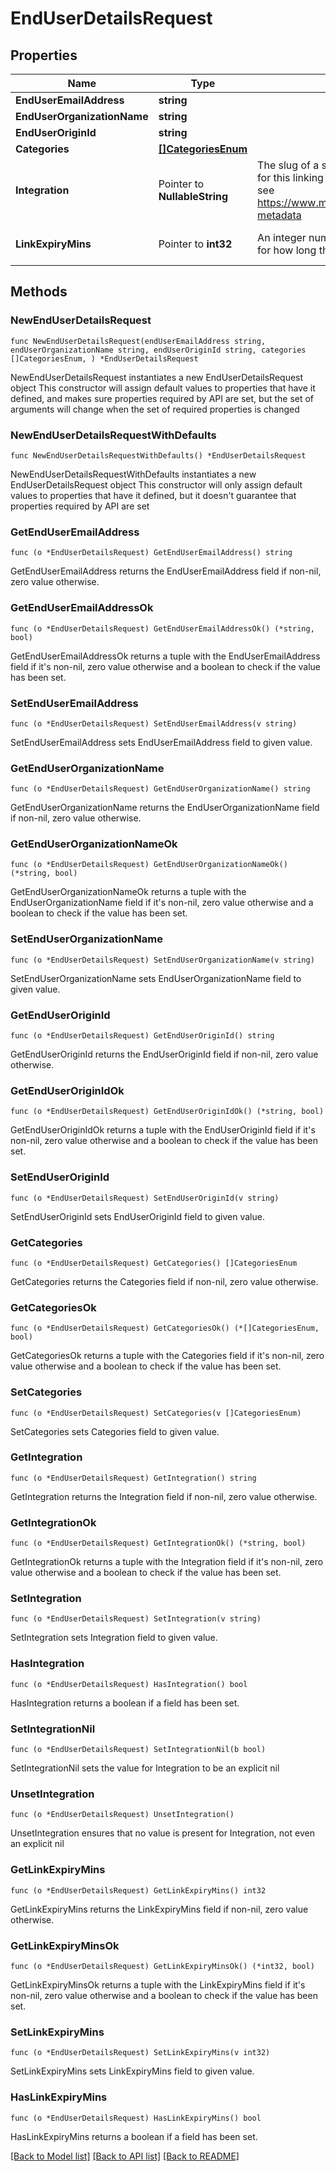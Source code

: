 # EndUserDetailsRequest

## Properties

Name | Type | Description | Notes
------------ | ------------- | ------------- | -------------
**EndUserEmailAddress** | **string** |  | 
**EndUserOrganizationName** | **string** |  | 
**EndUserOriginId** | **string** |  | 
**Categories** | [**[]CategoriesEnum**](CategoriesEnum.md) |  | 
**Integration** | Pointer to **NullableString** | The slug of a specific pre-selected integration for this linking flow token, for examples of slugs see https://www.merge.dev/docs/basics/integration-metadata | [optional] 
**LinkExpiryMins** | Pointer to **int32** | An integer number of minutes between [30, 720] for how long this token is valid. Defaults to 30 | [optional] [default to 30]

## Methods

### NewEndUserDetailsRequest

`func NewEndUserDetailsRequest(endUserEmailAddress string, endUserOrganizationName string, endUserOriginId string, categories []CategoriesEnum, ) *EndUserDetailsRequest`

NewEndUserDetailsRequest instantiates a new EndUserDetailsRequest object
This constructor will assign default values to properties that have it defined,
and makes sure properties required by API are set, but the set of arguments
will change when the set of required properties is changed

### NewEndUserDetailsRequestWithDefaults

`func NewEndUserDetailsRequestWithDefaults() *EndUserDetailsRequest`

NewEndUserDetailsRequestWithDefaults instantiates a new EndUserDetailsRequest object
This constructor will only assign default values to properties that have it defined,
but it doesn't guarantee that properties required by API are set

### GetEndUserEmailAddress

`func (o *EndUserDetailsRequest) GetEndUserEmailAddress() string`

GetEndUserEmailAddress returns the EndUserEmailAddress field if non-nil, zero value otherwise.

### GetEndUserEmailAddressOk

`func (o *EndUserDetailsRequest) GetEndUserEmailAddressOk() (*string, bool)`

GetEndUserEmailAddressOk returns a tuple with the EndUserEmailAddress field if it's non-nil, zero value otherwise
and a boolean to check if the value has been set.

### SetEndUserEmailAddress

`func (o *EndUserDetailsRequest) SetEndUserEmailAddress(v string)`

SetEndUserEmailAddress sets EndUserEmailAddress field to given value.


### GetEndUserOrganizationName

`func (o *EndUserDetailsRequest) GetEndUserOrganizationName() string`

GetEndUserOrganizationName returns the EndUserOrganizationName field if non-nil, zero value otherwise.

### GetEndUserOrganizationNameOk

`func (o *EndUserDetailsRequest) GetEndUserOrganizationNameOk() (*string, bool)`

GetEndUserOrganizationNameOk returns a tuple with the EndUserOrganizationName field if it's non-nil, zero value otherwise
and a boolean to check if the value has been set.

### SetEndUserOrganizationName

`func (o *EndUserDetailsRequest) SetEndUserOrganizationName(v string)`

SetEndUserOrganizationName sets EndUserOrganizationName field to given value.


### GetEndUserOriginId

`func (o *EndUserDetailsRequest) GetEndUserOriginId() string`

GetEndUserOriginId returns the EndUserOriginId field if non-nil, zero value otherwise.

### GetEndUserOriginIdOk

`func (o *EndUserDetailsRequest) GetEndUserOriginIdOk() (*string, bool)`

GetEndUserOriginIdOk returns a tuple with the EndUserOriginId field if it's non-nil, zero value otherwise
and a boolean to check if the value has been set.

### SetEndUserOriginId

`func (o *EndUserDetailsRequest) SetEndUserOriginId(v string)`

SetEndUserOriginId sets EndUserOriginId field to given value.


### GetCategories

`func (o *EndUserDetailsRequest) GetCategories() []CategoriesEnum`

GetCategories returns the Categories field if non-nil, zero value otherwise.

### GetCategoriesOk

`func (o *EndUserDetailsRequest) GetCategoriesOk() (*[]CategoriesEnum, bool)`

GetCategoriesOk returns a tuple with the Categories field if it's non-nil, zero value otherwise
and a boolean to check if the value has been set.

### SetCategories

`func (o *EndUserDetailsRequest) SetCategories(v []CategoriesEnum)`

SetCategories sets Categories field to given value.


### GetIntegration

`func (o *EndUserDetailsRequest) GetIntegration() string`

GetIntegration returns the Integration field if non-nil, zero value otherwise.

### GetIntegrationOk

`func (o *EndUserDetailsRequest) GetIntegrationOk() (*string, bool)`

GetIntegrationOk returns a tuple with the Integration field if it's non-nil, zero value otherwise
and a boolean to check if the value has been set.

### SetIntegration

`func (o *EndUserDetailsRequest) SetIntegration(v string)`

SetIntegration sets Integration field to given value.

### HasIntegration

`func (o *EndUserDetailsRequest) HasIntegration() bool`

HasIntegration returns a boolean if a field has been set.

### SetIntegrationNil

`func (o *EndUserDetailsRequest) SetIntegrationNil(b bool)`

 SetIntegrationNil sets the value for Integration to be an explicit nil

### UnsetIntegration
`func (o *EndUserDetailsRequest) UnsetIntegration()`

UnsetIntegration ensures that no value is present for Integration, not even an explicit nil
### GetLinkExpiryMins

`func (o *EndUserDetailsRequest) GetLinkExpiryMins() int32`

GetLinkExpiryMins returns the LinkExpiryMins field if non-nil, zero value otherwise.

### GetLinkExpiryMinsOk

`func (o *EndUserDetailsRequest) GetLinkExpiryMinsOk() (*int32, bool)`

GetLinkExpiryMinsOk returns a tuple with the LinkExpiryMins field if it's non-nil, zero value otherwise
and a boolean to check if the value has been set.

### SetLinkExpiryMins

`func (o *EndUserDetailsRequest) SetLinkExpiryMins(v int32)`

SetLinkExpiryMins sets LinkExpiryMins field to given value.

### HasLinkExpiryMins

`func (o *EndUserDetailsRequest) HasLinkExpiryMins() bool`

HasLinkExpiryMins returns a boolean if a field has been set.


[[Back to Model list]](../README.md#documentation-for-models) [[Back to API list]](../README.md#documentation-for-api-endpoints) [[Back to README]](../README.md)


